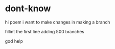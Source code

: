 # dont-know
hi poem 
i want to make changes
in
making a branch

fillint the first line
adding 500 branches 


god help
